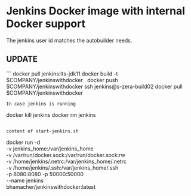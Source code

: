 # Jenkins Docker image with internal Docker support

The jenkins user id matches the autobuilder needs.

## UPDATE

´´´
docker pull jenkins:lts-jdk11
docker build -t $COMPANY/jenkinswithdocker .
docker push $COMPANY/jenkinswithdocker
ssh jenkins@s-zera-build02
docker pull $COMPANY/jenkinswithdocker
```
In case jenkins is running

```
docker kill jenkins
docker rm jenkins
```

content of start-jenkins.sh
```
docker run -d  \
-v jenkins_home:/var/jenkins_home \
-v /var/run/docker.sock:/var/run/docker.sock:rw \
-v /home/jenkins/.netrc:/var/jenkins_home/.netrc \
-v /home/jenkins/.ssh:/var/jenkins_home/.ssh \
-p 8080:8080 -p 50000:50000 \
--name jenkins \
bhamacher/jenkinswithdocker:latest
```



